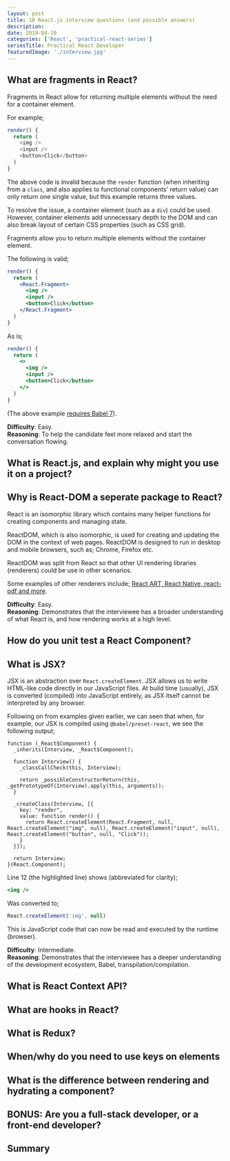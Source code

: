 ```yaml
---
layout: post
title: 10 React.js interview questions (and possible answers)
description:
date: 2019-04-10
categories: ['React', 'practical-react-series']
seriesTitle: Practical React Developer
featuredImage: './interview.jpg'
---
```


## What are fragments in React?

Fragments in React allow for returning multiple elements without the need for a container element.

For example;

```javascript
render() {
  return (
    <img />
    <input />
    <button>Click</button>
  )
}
```

The above code is invalid because the `render` function (when inheriting from a `class`, and also applies to functional components' return value) can only return one single value, but this example returns three values.

To resolve the issue, a container element (such as a `div`) could be used. However, container elements add unnecessary depth to the DOM and can also break layout of certain CSS properties (such as CSS grid).

Fragments allow you to return multiple elements without the container element.

The following is valid;

```jsx
render() {
  return (
    <React.Fragment>
      <img />
      <input />
      <button>Click</button>
    </React.Fragment>
  )
}
```

As is;

```jsx
render() {
  return (
    <>
      <img />
      <input />
      <button>Click</button>
    </>
  )
}
```

(The above example [requires Babel 7](https://reactjs.org/blog/2017/11/28/react-v16.2.0-fragment-support.html#support-for-fragment-syntax)).

**Difficulty**: Easy.<br/>
**Reasoning**: To help the candidate feel more relaxed and start the conversation flowing.

## What is React.js, and explain why might you use it on a project?

## Why is React-DOM a seperate package to React?

React is an isomorphic library which contains many helper functions for creating components and managing state.

ReactDOM, which is also isomorphic, is used for creating and updating the DOM in the context of web pages. ReactDOM is designed to run in desktop and mobile browsers, such as; Chrome, Firefox etc.

ReactDOM was split from React so that other UI rendering libraries (renderers) could be use in other scenarios.

Some examples of other renderers include; [React ART, React Native, react-pdf and more](http://iamdustan.com/react-renderers/).

**Difficulty**: Easy.<br/>
**Reasoning**: Demonstrates that the interviewee has a broader understanding of what React is, and how rendering works at a high level.

## How do you unit test a React Component?

## What is JSX?

JSX is an abstraction over `React.createElement`. JSX allows us to write HTML-like code directly in our JavaScript files. At build time (usually), JSX is converted (compiled) into JavaScript entirely, as JSX itself cannot be interpreted by any browser.

Following on from examples given earlier, we can seen that when, for example, our JSX is compiled using `@babel/preset-react`, we see the following output;

```javascript{13}
function (_React$Component) {
  _inherits(Interview, _React$Component);

  function Interview() {
    _classCallCheck(this, Interview);

    return _possibleConstructorReturn(this, _getPrototypeOf(Interview).apply(this, arguments));
  }

  _createClass(Interview, [{
    key: "render",
    value: function render() {
      return React.createElement(React.Fragment, null, React.createElement("img", null), React.createElement("input", null), React.createElement("button", null, "Click"));
    }
  }]);

  return Interview;
}(React.Component);
```

Line 12 (the highlighted line) shows (abbreviated for clarity);

```jsx
<img />
```

Was converted to;

```javascript
React.createElement('img', null)
```

This is JavaScript code that can now be read and executed by the runtime (browser).

**Difficulty**: Intermediate.<br/>
**Reasoning**: Demonstrates that the interviewee has a deeper understanding of the development ecosystem, Babel, transpilation/compilation.

## What is React Context API?

## What are hooks in React?

## What is Redux?

## When/why do you need to use keys on elements

## What is the difference between rendering and hydrating a component?

## BONUS: Are you a full-stack developer, or a front-end developer?

## Summary

